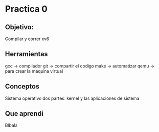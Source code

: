 # Practica 0
## Objetivo:
Compilar y correr xv6

## Herramientas
gcc -> compilador 
git -> compartir el codigo
make -> automatizar 
qemu -> para crear la maquina virtual

## Conceptos
Sistema operativo dos partes: kernel y las aplicaciones de sistema

## Que aprendi
Blbala






